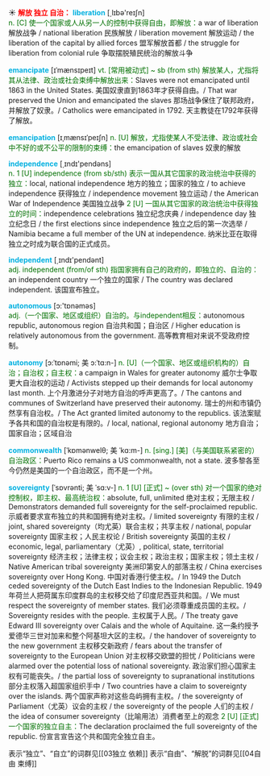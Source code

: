 ☀ <font color="red">**解放 独立 自治：**</font>
<font color="sky blue">**liberation**</font> [͵lɪbə'reɪʃn]  
<font color="rgb(227, 108, 9)">n. [C] 使一个国家或人从另一人的控制中获得自由，即解放：</font>a war of liberation 解放战争 / national liberation 民族解放 / liberation movement 解放运动 / the liberation of the capital by allied forces 盟军解放首都 / the struggle for liberation from colonial rule 争取摆脱殖民统治的解放斗争
           
<font color="sky blue">**emancipate**</font> [ɪˈmænsɪpeɪt]
<font color="rgb(227, 108, 9)">vt. [常用被动式] ~ sb (from sth) 解放某人，尤指将其从法律、政治或社会束缚中解放出来：</font>Slaves were not emancipated until 1863 in the United States. 美国奴隶直到1863年才获得自由。/ That war preserved the Union and emancipated the slaves 那场战争保住了联邦政府，并解放了奴隶。/ Catholics were emancipated in 1792. 天主教徒在1792年获得了解放。           

<font color="sky blue">**emancipation**</font> [ɪˌmænsɪˈpeɪʃn]
<font color="rgb(227, 108, 9)">n. [U] 解放，尤指使某人不受法律、政治或社会中不好的或不公平的限制的束缚：</font>the emancipation of slaves 奴隶的解放

<font color="sky blue">**independence**</font> [͵ɪndɪ'pendəns]  
<font color="rgb(227, 108, 9)">n. 1 [U] independence (from sb/sth) 表示一国从其它国家的政治统治中获得的独立：</font>local, national independence 地方的独立；国家的独立 / to achieve independence 获得独立 / independence movement 独立运动 / the American War of Independence 美国独立战争 <font color="rgb(227, 108, 9)">2 [U] 一国从其它国家的政治统治中获得独立的时间：</font>independence celebrations 独立纪念庆典 / independence day 独立纪念日 / the first elections since independence 独立之后的第一次选举 / Namibia became a full member of the UN at independence. 纳米比亚在取得独立之时成为联合国的正式成员。

<font color="sky blue">**independent**</font> [͵ɪndɪ'pendənt]  
<font color="rgb(227, 108, 9)">adj. independent (from/of sth) 指国家拥有自己的政府的，即独立的、自治的：</font>an independent country 一个独立的国家 / The country was declared independent. 该国宣布独立。

<font color="sky blue">**autonomous**</font> [ɔ:'tɒnəməs]  
<font color="rgb(227, 108, 9)">adj.（一个国家、地区或组织）自治的。与independent相反：</font>autonomous republic, autonomous region 自治共和国；自治区 / Higher education is relatively autonomous from the government. 高等教育相对来说不受政府控制。
           
<font color="sky blue">**autonomy**</font> [ɔ:ˈtɒnəmi; 美 ɔ:ˈtɑ:n-]
<font color="rgb(227, 108, 9)">n. [U]（一个国家、地区或组织机构的）自治；自治权；自主权：</font>a campaign in Wales for greater autonomy 威尔士争取更大自治权的运动 / Activists stepped up their demands for local autonomy last month. 上个月激进分子对地方自治的呼声更高了。/ The cantons and communes of Switzerland have preserved their autonomy. 瑞士的州和市镇仍然享有自治权。/ The Act granted limited autonomy to the republics. 该法案赋予各共和国的自治权是有限的。/ local, national, regional autonomy 地方自治；国家自治；区域自治

<font color="sky blue">**commonwealth**</font> [ˈkɒmənwelθ; 美 ˈkɑ:m-]
<font color="rgb(227, 108, 9)">n. [sing.] [美]（与美国联系紧密的）自治政区：</font>Puerto Rico remains a US commonwealth, not a state. 波多黎各至今仍然是美国的一个自治政区，而不是一个州。          

<font color="sky blue">**sovereignty**</font> [ˈsɒvrənti; 美 ˈsɑ:v-]
<font color="rgb(227, 108, 9)">n. 1 [U] [正式] ~ (over sth) 对一个国家的绝对控制权，即主权、最高统治权：</font>absolute, full, unlimited 绝对主权；无限主权 / Demonstrators demanded full sovereignty for the self-proclaimed republic. 示威者要求宣布独立的共和国拥有绝对主权。/ limited sovereignty 有限的主权 / joint, shared sovereignty（均尤英）联合主权；共享主权 / national, popular sovereignty 国家主权；人民主权论 / British sovereignty 英国的主权 / economic, legal, parliamentary（尤英）, political, state, territorial sovereignty 经济主权；法律主权；议会主权；政治主权；国家主权；领土主权 / Native American tribal sovereignty 美洲印第安人的部落主权 / China exercises sovereignty over Hong Kong. 中国对香港行使主权。/ In 1949 the Dutch ceded sovereignty of the Dutch East Indies to the Indonesian Republic. 1949年荷兰人把荷属东印度群岛的主权移交给了印度尼西亚共和国。/ We must respect the sovereignty of member states. 我们必须尊重成员国的主权。/ Sovereignty resides with the people. 主权属于人民。/ The treaty gave Edward III sovereignty over Calais and the whole of Aquitaine. 这一条约授予爱德华三世对加来和整个阿基坦大区的主权。/ the handover of sovereignty to the new government 主权移交新政府 / fears about the transfer of sovereignty to the European Union 对主权移交欧盟的担忧 / Politicians were alarmed over the potential loss of national sovereignty. 政治家们担心国家主权有可能丧失。/ the partial loss of sovereignty to supranational institutions 部分主权落入超国家组织手中 / Two countries have a claim to sovereignty over the islands. 两个国家声称对这些岛屿拥有主权。/ the sovereignty of Parliament（尤英）议会的主权 / the sovereignty of the people 人们的主权 / the idea of consumer sovereignty（比喻用法）消费者至上的观念 <font color="rgb(227, 108, 9)">2 [U] [正式] 一个国家的独立自主：</font>The declaration proclaimed the full sovereignty of the republic. 份宣言宣告这个共和国完全独立自主。

表示“独立”、“自立”的词群见[[03独立 依赖]]
表示“自由”、“解脱”的词群见[[04自由 束缚]]
